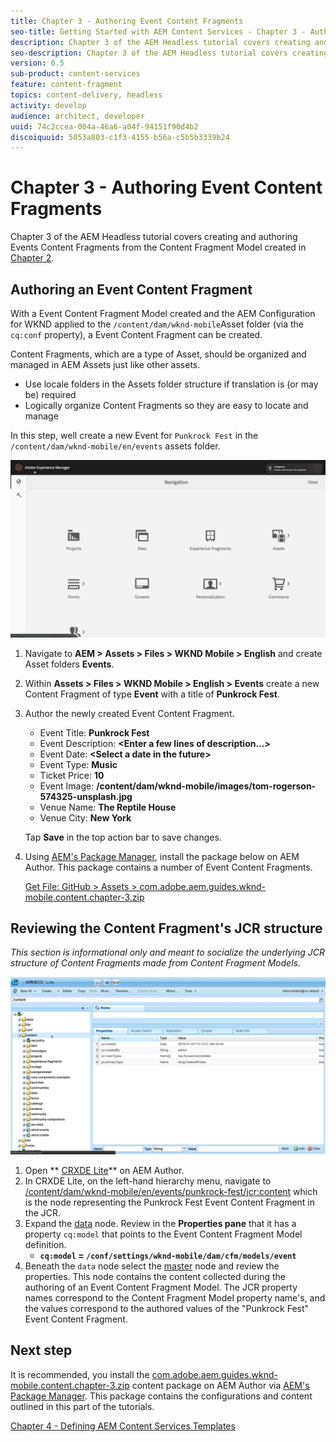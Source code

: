 ```yaml
---
title: Chapter 3 - Authoring Event Content Fragments
seo-title: Getting Started with AEM Content Services - Chapter 3 - Authoring Event Content Fragments
description: Chapter 3 of the AEM Headless tutorial covers creating and authoring Event Content Fragments from the Content Fragment Model created in Chapter 2.
seo-description: Chapter 3 of the AEM Headless tutorial covers creating and authoring Event Content Fragments from the Content Fragment Model created in Chapter 2.
version: 6.5
sub-product: content-services
feature: content-fragment
topics: content-delivery, headless
activity: develop
audience: architect, developer
uuid: 74c2ccea-004a-46a6-a04f-94151f90d4b2
discoiquuid: 5053a803-c1f3-4155-b56a-c5b5b3339b24
---
```


# Chapter 3 - Authoring Event Content Fragments

Chapter 3 of the AEM Headless tutorial covers creating and authoring Events Content Fragments from the Content Fragment Model created in [Chapter 2](./chapter-2.md).

## Authoring an Event Content Fragment

With a Event Content Fragment Model created and the AEM Configuration for WKND applied to the `/content/dam/wknd-mobile`Asset folder (via the `cq:conf` property), a Event Content Fragment can be created.

Content Fragments, which are a type of Asset, should be organized and managed in AEM Assets just like other assets.

* Use locale folders in the Assets folder structure if translation is (or may be) required
* Logically organize Content Fragments so they are easy to locate and manage

In this step, well create a new Event for `Punkrock Fest` in the `/content/dam/wknd-mobile/en/events` assets folder.

![Create a new Event Content Fragment](assets/chapter-3/create-a-new-event-content-fragment.gif)

1. Navigate to **AEM > Assets > Files > WKND Mobile > English** and create Asset folders **Events**.
1. Within **Assets > Files > WKND Mobile > English > Events** create a new Content Fragment of type **Event** with a title of **Punkrock Fest**.
1. Author the newly created Event Content Fragment.

    * Event Title: **Punkrock Fest**
    * Event Description: **&lt;Enter a few lines of description...&gt;**
    * Event Date: **&lt;Select a date in the future&gt;**
    * Event Type: **Music**
    * Ticket Price: **10**
    * Event Image: **/content/dam/wknd-mobile/images/tom-rogerson-574325-unsplash.jpg**
    * Venue Name: **The Reptile House**
    * Venue City: **New York**
  
   Tap **Save** in the top action bar to save changes.

1. Using [AEM's Package Manager](http://localhost:4502/crx/packmgr/index.jsp), install the package below on AEM Author. This package contains a number of Event Content Fragments.

   [Get File: GitHub > Assets > com.adobe.aem.guides.wknd-mobile.content.chapter-3.zip](https://github.com/adobe/aem-guides-wknd-mobile/releases/latest)

## Reviewing the Content Fragment's JCR structure

*This section is informational only and meant to socialize the underlying JCR structure of Content Fragments made from Content Fragment Models.*

![Content Fragment JCR Node Structure](assets/chapter-3/content-fragment-node-structure.gif)

1. Open ** [CRXDE Lite](http://localhost:4502/crx/de/index.jsp)** on AEM Author.  
1. In CRXDE Lite, on the left-hand hierarchy menu, navigate to [/content/dam/wknd-mobile/en/events/punkrock-fest/jcr:content](http://localhost:4502/crx/de/index.jsp#/content/dam/wknd-mobile/en/events/punkrock-fest/jcr:content) which is the node representing the Punkrock Fest Event Content Fragment in the JCR.
1. Expand the [data](http://localhost:4502/crx/de/index.jsp#/content/dam/wknd-mobile/en/events/punkrock-fest/jcr:content/data/master) node.
Review in the **Properties pane** that it has a property `cq:model` that points to the Event Content Fragment Model definition.
    * **`cq:model` **=** `/conf/settings/wknd-mobile/dam/cfm/models/event`**
1. Beneath the `data` node select the [master](http://localhost:4502/crx/de/index.jsp#/content/dam/wknd-mobile/en/events/punkrock-fest/jcr:content/data/master) node and review the properties. This node contains the content collected during the authoring of an Event Content Fragment Model. The JCR property names correspond to the Content Fragment Model property name's, and the values correspond to the authored values of the "Punkrock Fest" Event Content Fragment.

## Next step

It is recommended, you install the [com.adobe.aem.guides.wknd-mobile.content.chapter-3.zip](https://github.com/adobe/aem-guides-wknd-mobile/releases/latest) content package on AEM Author via [AEM's Package Manager](http://localhost:4502/crx/packmgr/index.jsp). This package contains the configurations and content outlined in this part of the tutorials.

[Chapter 4 - Defining AEM Content Services Templates](./chapter-4.md)
